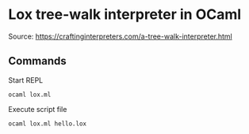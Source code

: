 # Lox tree-walk interpreter in OCaml

Source: https://craftinginterpreters.com/a-tree-walk-interpreter.html

## Commands

Start REPL

    ocaml lox.ml

Execute script file

    ocaml lox.ml hello.lox

